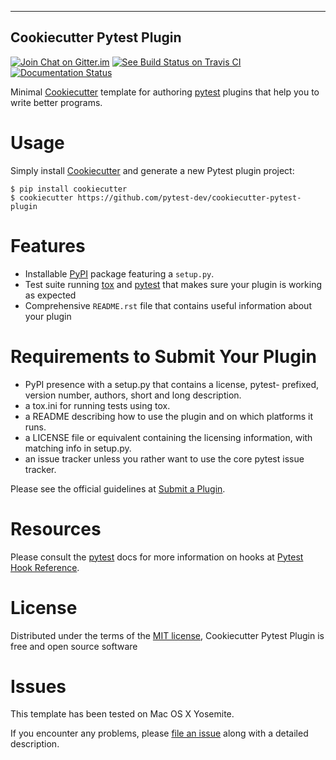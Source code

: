 ----------------------------
Cookiecutter Pytest Plugin
----------------------------

[![Join Chat on Gitter.im][gitter_badge]][gitter]
[![See Build Status on Travis CI][travis_badge]][travis]
[![Documentation Status][docs_badge]][docs]

Minimal [Cookiecutter] template for authoring [pytest] plugins that help
you to write better programs.

Usage
=====

Simply install [Cookiecutter] and generate a new Pytest plugin project:

    $ pip install cookiecutter
    $ cookiecutter https://github.com/pytest-dev/cookiecutter-pytest-plugin


Features
========

-   Installable [PyPI] package featuring a `setup.py`.
-   Test suite running [tox] and [pytest] that makes sure your plugin is
    working as expected
-   Comprehensive `README.rst` file that contains useful information
    about your plugin

Requirements to Submit Your Plugin
==================================

-   PyPI presence with a setup.py that contains a license, pytest-
    prefixed, version number, authors, short and long description.
-   a tox.ini for running tests using tox.
-   a README describing how to use the plugin and on which platforms
    it runs.
-   a LICENSE file or equivalent containing the licensing information,
    with matching info in setup.py.
-   an issue tracker unless you rather want to use the core pytest
    issue tracker.

Please see the official guidelines at [Submit a Plugin].

Resources
=========

Please consult the [pytest] docs for more information on hooks at
[Pytest Hook Reference].

License
=======

Distributed under the terms of the [MIT license], Cookiecutter Pytest
Plugin is free and open source software

Issues
======

This template has been tested on Mac OS X Yosemite.

If you encounter any problems, please [file an issue] along with a
detailed description.

  [gitter_badge]: https://badges.gitter.im/Join%20Chat.svg
  [gitter]: https://gitter.im/pytest-dev/cookiecutter-pytest-plugin?utm_source=badge&utm_medium=badge&utm_campaign=pr-badge&utm_content=badge (Join Chat on Gitter.im)
  [travis_badge]: https://travis-ci.org/pytest-dev/cookiecutter-pytest-plugin.svg?branch=master
  [travis]: https://travis-ci.org/pytest-dev/cookiecutter-pytest-plugin (See Build Status on Travis CI)
  [docs_badge]: https://readthedocs.org/projects/cookiecutter-pytest-plugin/badge/?version=latest
  [docs]: https://readthedocs.org/projects/cookiecutter-pytest-plugin/?badge=latest (Documentation Status)
  [Cookiecutter]: https://github.com/audreyr/cookiecutter
  [pytest]: https://github.com/pytest-dev/pytest
  [PyPI]: https://pypi.python.org/pypi
  [tox]: https://tox.readthedocs.org/en/latest/
  [Submit a Plugin]: https://pytest.org/latest/contributing.html#submit-a-plugin-co-develop-pytest
  [Pytest Hook Reference]: https://pytest.org/latest/plugins.html#well-specified-hooks
  [MIT license]: http://opensource.org/licenses/MIT
  [file an issue]: https://github.com/pytest-dev/cookiecutter-pytest-plugin/issues
